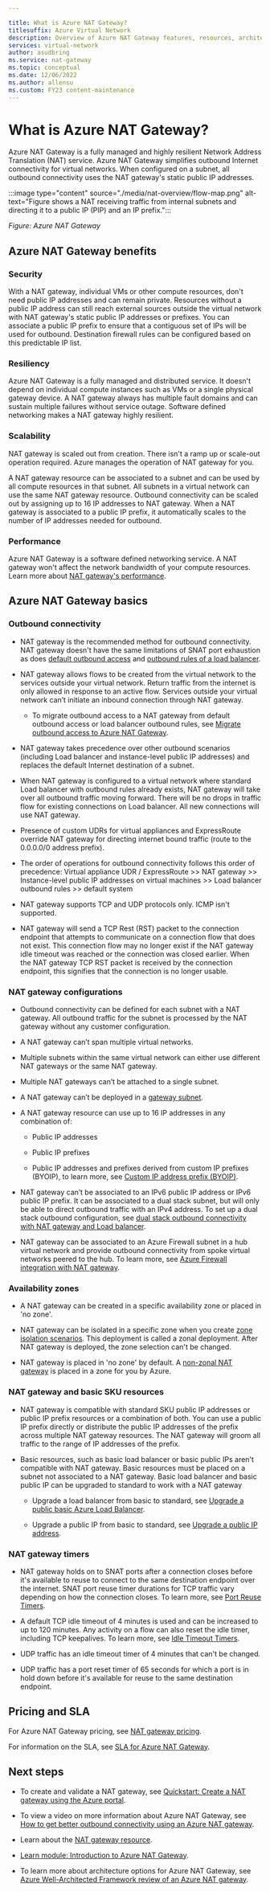 ```yaml
---

title: What is Azure NAT Gateway?
titlesuffix: Azure Virtual Network
description: Overview of Azure NAT Gateway features, resources, architecture, and implementation. Learn how Azure NAT Gateway works and how to use NAT gateway resources in Azure.
services: virtual-network
author: asudbring
ms.service: nat-gateway
ms.topic: conceptual
ms.date: 12/06/2022
ms.author: allensu
ms.custom: FY23 content-maintenance
---
```


# What is Azure NAT Gateway?

Azure NAT Gateway is a fully managed and highly resilient Network Address Translation (NAT) service. Azure NAT Gateway simplifies outbound Internet connectivity for virtual networks. When configured on a subnet, all outbound connectivity uses the NAT gateway's static public IP addresses. 

:::image type="content" source="./media/nat-overview/flow-map.png" alt-text="Figure shows a NAT receiving traffic from internal subnets and directing it to a public IP (PIP) and an IP prefix.":::

*Figure: Azure NAT Gateway*

## Azure NAT Gateway benefits

### Security

With a NAT gateway, individual VMs or other compute resources, don't need public IP addresses and can remain private. Resources without a public IP address can still reach external sources outside the virtual network with NAT gateway's static public IP addresses or prefixes. You can associate a public IP prefix to ensure that a contiguous set of IPs will be used for outbound. Destination firewall rules can be configured based on this predictable IP list.

### Resiliency 

Azure NAT Gateway is a fully managed and distributed service. It doesn't depend on individual compute instances such as VMs or a single physical gateway device. A NAT gateway always has multiple fault domains and can sustain multiple failures without service outage. Software defined networking makes a NAT gateway highly resilient. 

### Scalability

NAT gateway is scaled out from creation. There isn't a ramp up or scale-out operation required. Azure manages the operation of NAT gateway for you. 

A NAT gateway resource can be associated to a subnet and can be used by all compute resources in that subnet. All subnets in a virtual network can use the same NAT gateway resource.  Outbound connectivity can be scaled out by assigning up to 16 IP addresses to NAT gateway. When a NAT gateway is associated to a public IP prefix, it automatically scales to the number of IP addresses needed for outbound.

### Performance

Azure NAT Gateway is a software defined networking service. A NAT gateway won't affect the network bandwidth of your compute resources. Learn more about [NAT gateway's performance](nat-gateway-resource.md#performance).

## Azure NAT Gateway basics

### Outbound connectivity

* NAT gateway is the recommended method for outbound connectivity. NAT gateway doesn't have the same limitations of SNAT port exhaustion as does [default outbound access](../virtual-network/ip-services/default-outbound-access.md) and [outbound rules of a load balancer](../load-balancer/outbound-rules.md).

* NAT gateway allows flows to be created from the virtual network to the services outside your virtual network. Return traffic from the internet is only allowed in response to an active flow. Services outside your virtual network can’t initiate an inbound connection through NAT gateway.

  * To migrate outbound access to a NAT gateway from default outbound access or load balancer outbound rules, see [Migrate outbound access to Azure NAT Gateway](./tutorial-migrate-outbound-nat.md).

* NAT gateway takes precedence over other outbound scenarios (including Load balancer and instance-level public IP addresses) and replaces the default Internet destination of a subnet.

* When NAT gateway is configured to a virtual network where standard Load balancer with outbound rules already exists, NAT gateway will take over all outbound traffic moving forward. There will be no drops in traffic flow for existing connections on Load balancer. All new connections will use NAT gateway. 

* Presence of custom UDRs for virtual appliances and ExpressRoute override NAT gateway for directing internet bound traffic (route to the 0.0.0.0/0 address prefix).

* The order of operations for outbound connectivity follows this order of precedence:
Virtual appliance UDR / ExpressRoute >> NAT gateway >> Instance-level public IP addresses on virtual machines >> Load balancer outbound rules >> default system

* NAT gateway supports TCP and UDP protocols only. ICMP isn't supported.

* NAT gateway will send a TCP Rest (RST) packet to the connection endpoint that attempts to communicate on a connection flow that does not exist. This connection flow may no longer exist if the NAT gateway idle timeout was reached or the connection was closed earlier. When the NAT gateway TCP RST packet is received by the connection endpoint, this signifies that the connection is no longer usable.

### NAT gateway configurations

* Outbound connectivity can be defined for each subnet with a NAT gateway. All outbound traffic for the subnet is processed by the NAT gateway without any customer configuration. 

* A NAT gateway can’t span multiple virtual networks.

* Multiple subnets within the same virtual network can either use different NAT gateways or the same NAT gateway.

* Multiple NAT gateways can’t be attached to a single subnet.

* A NAT gateway can’t be deployed in a [gateway subnet](../vpn-gateway/vpn-gateway-about-vpn-gateway-settings.md#gwsub).

* A NAT gateway resource can use up to 16 IP addresses in any combination of:

  * Public IP addresses

  * Public IP prefixes

  * Public IP addresses and prefixes derived from custom IP prefixes (BYOIP), to learn more, see [Custom IP address prefix (BYOIP)](../virtual-network/ip-services/custom-ip-address-prefix.md).

* NAT gateway can’t be associated to an IPv6 public IP address or IPv6 public IP prefix. It can be associated to a dual stack subnet, but will only be able to direct outbound traffic with an IPv4 address. To set up a dual stack outbound configuration, see [dual stack outbound connectivity with NAT gateway and Load balancer](/azure/virtual-network/nat-gateway/tutorial-dual-stack-outbound-nat-load-balancer?tabs=dual-stack-outbound-portal).

* NAT gateway can be associated to an Azure Firewall subnet in a hub virtual network and provide outbound connectivity from spoke virtual networks peered to the hub. To learn more, see [Azure Firewall integration with NAT gateway](../firewall/integrate-with-nat-gateway.md).

### Availability zones

* A NAT gateway can be created in a specific availability zone or placed in 'no zone'. 

* NAT gateway can be isolated in a specific zone when you create [zone isolation scenarios](./nat-availability-zones.md). This deployment is called a zonal deployment. After NAT gateway is deployed, the zone selection can't be changed.

* NAT gateway is placed in 'no zone' by default. A [non-zonal NAT gateway](./nat-availability-zones.md#non-zonal) is placed in a zone for you by Azure.

### NAT gateway and basic SKU resources

* NAT gateway is compatible with standard SKU public IP addresses or public IP prefix resources or a combination of both. You can use a public IP prefix directly or distribute the public IP addresses of the prefix across multiple NAT gateway resources. The NAT gateway will groom all traffic to the range of IP addresses of the prefix. 

* Basic resources, such as basic load balancer or basic public IPs aren't compatible with NAT gateway.  Basic resources must be placed on a subnet not associated to a NAT gateway. Basic load balancer and basic public IP can be upgraded to standard to work with a NAT gateway
  
  * Upgrade a load balancer from basic to standard, see [Upgrade a public basic Azure Load Balancer](../load-balancer/upgrade-basic-standard.md).

  * Upgrade a public IP from basic to standard, see [Upgrade a public IP address](../virtual-network/ip-services/public-ip-upgrade-portal.md).

### NAT gateway timers

* NAT gateway holds on to SNAT ports after a connection closes before it's available to reuse to connect to the same destination endpoint over the internet. SNAT port reuse timer durations for TCP traffic vary depending on how the connection closes. To learn more, see [Port Reuse Timers](./nat-gateway-resource.md#port-reuse-timers).

* A default TCP idle timeout of 4 minutes is used and can be increased to up to 120 minutes. Any activity on a flow can also reset the idle timer, including TCP keepalives. To learn more, see [Idle Timeout Timers](./nat-gateway-resource.md#idle-timeout-timers).

* UDP traffic has an idle timeout timer of 4 minutes that can't be changed.
 
* UDP traffic has a port reset timer of 65 seconds for which a port is in hold down before it's available for reuse to the same destination endpoint.

## Pricing and SLA

For Azure NAT Gateway pricing, see [NAT gateway pricing](https://azure.microsoft.com/pricing/details/virtual-network/#pricing).

For information on the SLA, see [SLA for Azure NAT Gateway](https://azure.microsoft.com/support/legal/sla/virtual-network-nat/v1_0/).

## Next steps

* To create and validate a NAT gateway, see [Quickstart: Create a NAT gateway using the Azure portal](quickstart-create-nat-gateway-portal.md).

* To view a video on more information about Azure NAT Gateway, see [How to get better outbound connectivity using an Azure NAT gateway](https://www.youtube.com/watch?v=2Ng_uM0ZaB4).

* Learn about the [NAT gateway resource](./nat-gateway-resource.md).

* [Learn module: Introduction to Azure NAT Gateway](/training/modules/intro-to-azure-virtual-network-nat).

* To learn more about architecture options for Azure NAT Gateway, see [Azure Well-Architected Framework review of an Azure NAT gateway](/azure/architecture/networking/guide/well-architected-network-address-translation-gateway).
